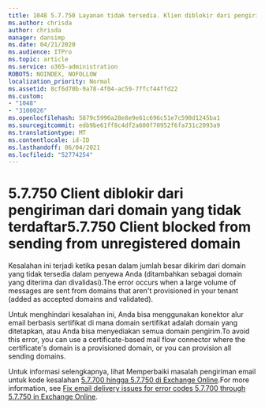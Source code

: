 ```yaml
---
title: 1048 5.7.750 Layanan tidak tersedia. Klien diblokir dari pengiriman dari domain yang tidak terdaftar
ms.author: chrisda
author: chrisda
manager: dansimp
ms.date: 04/21/2020
ms.audience: ITPro
ms.topic: article
ms.service: o365-administration
ROBOTS: NOINDEX, NOFOLLOW
localization_priority: Normal
ms.assetid: 8cf6d70b-9a78-4f04-ac59-7ffcf44ffd22
ms.custom:
- "1048"
- "3100026"
ms.openlocfilehash: 5879c5996a28e8e9e61c696c51e7c590d1245ba1
ms.sourcegitcommit: edb9be61ff8c4df2a600f70952f6fa731c2093a9
ms.translationtype: MT
ms.contentlocale: id-ID
ms.lasthandoff: 06/04/2021
ms.locfileid: "52774254"
---
```

# <a name="57750-client-blocked-from-sending-from-unregistered-domain"></a><span data-ttu-id="1d4bb-103">5.7.750 Client diblokir dari pengiriman dari domain yang tidak terdaftar</span><span class="sxs-lookup"><span data-stu-id="1d4bb-103">5.7.750 Client blocked from sending from unregistered domain</span></span>

<span data-ttu-id="1d4bb-104">Kesalahan ini terjadi ketika pesan dalam jumlah besar dikirim dari domain yang tidak tersedia dalam penyewa Anda (ditambahkan sebagai domain yang diterima dan divalidasi).</span><span class="sxs-lookup"><span data-stu-id="1d4bb-104">The error occurs when a large volume of messages are sent from domains that aren't provisioned in your tenant (added as accepted domains and validated).</span></span>

<span data-ttu-id="1d4bb-105">Untuk menghindari kesalahan ini, Anda bisa menggunakan konektor alur email berbasis sertifikat di mana domain sertifikat adalah domain yang ditetapkan, atau Anda bisa menyediakan semua domain pengirim.</span><span class="sxs-lookup"><span data-stu-id="1d4bb-105">To avoid this error, you can use a certificate-based mail flow connector where the certificate's domain is a provisioned domain, or you can provision all sending domains.</span></span>

<span data-ttu-id="1d4bb-106">Untuk informasi selengkapnya, lihat Memperbaiki masalah pengiriman email untuk kode kesalahan [5.7.700 hingga 5.7.750 di Exchange Online](https://go.microsoft.com/fwlink/?linkid=2164955).</span><span class="sxs-lookup"><span data-stu-id="1d4bb-106">For more information, see [Fix email delivery issues for error codes 5.7.700 through 5.7.750 in Exchange Online](https://go.microsoft.com/fwlink/?linkid=2164955).</span></span>
